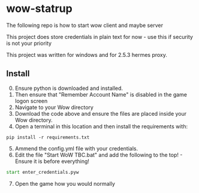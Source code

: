 # wow-statrup
 The following repo is how to start wow client and maybe server

This project does store credentials in plain text for now - use this if security is not your priority

This project was written for windows and for 2.5.3 hermes proxy.

## Install
0. Ensure python is downloaded and installed.
1. Then ensure that "Remember Account Name" is disabled in the game logon screen
2. Navigate to your Wow directory
3. Download the code above and ensure the files are placed inside your Wow directory.
4. Open a terminal in this location and then install the requirements with:
```
pip install -r requirements.txt
```
5. Ammend the config.yml file with your credentials.
6. Edit the file "Start WoW TBC.bat" and add the following to the top! - Ensure it is before everything!
```bat
start enter_credentials.pyw
```
7. Open the game how you would normally



